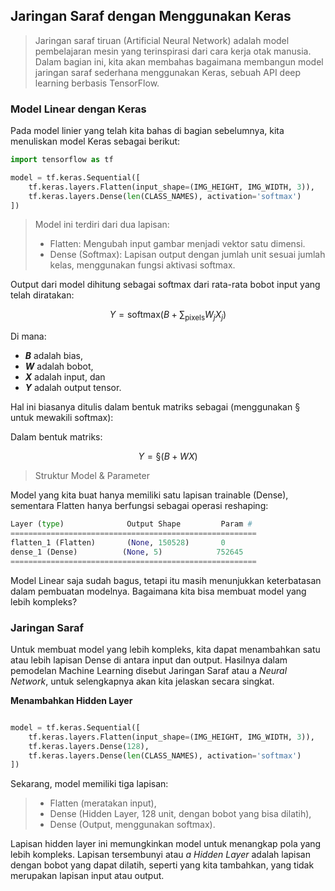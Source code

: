 ## Jaringan Saraf dengan Menggunakan Keras

> Jaringan saraf tiruan (Artificial Neural Network) adalah model pembelajaran mesin yang terinspirasi dari cara kerja otak manusia. Dalam bagian ini, kita akan membahas bagaimana membangun model jaringan saraf sederhana menggunakan Keras, sebuah API deep learning berbasis TensorFlow.

### Model Linear dengan Keras

Pada model linier yang telah kita bahas di bagian sebelumnya, kita menuliskan model Keras sebagai berikut:

```python
import tensorflow as tf

model = tf.keras.Sequential([
    tf.keras.layers.Flatten(input_shape=(IMG_HEIGHT, IMG_WIDTH, 3)),
    tf.keras.layers.Dense(len(CLASS_NAMES), activation='softmax')
])
```
> Model ini terdiri dari dua lapisan:
> - Flatten: Mengubah input gambar menjadi vektor satu dimensi.
> - Dense (Softmax): Lapisan output dengan jumlah unit sesuai jumlah kelas, menggunakan fungsi aktivasi softmax.

Output dari model dihitung sebagai softmax dari rata-rata bobot input yang telah diratakan:

$$
Y = \text{softmax} \left( B + \sum_\text{pixels} W_j X_j \right)
$$

Di mana:

 - **_B_** adalah bias,
 - **_W_** adalah bobot,
 - **_X_** adalah input, dan
 - **_Y_** adalah output tensor.

Hal ini biasanya ditulis dalam bentuk matriks sebagai (menggunakan § untuk mewakili softmax):

Dalam bentuk matriks: 

$$
Y = \text{§} \left( B + WX \right)
$$

> Struktur Model & Parameter

Model yang kita buat hanya memiliki satu lapisan trainable (Dense), sementara Flatten hanya berfungsi sebagai operasi reshaping:

```python
Layer (type)              Output Shape         Param #  
=======================================================
flatten_1 (Flatten)       (None, 150528)       0      
dense_1 (Dense)          (None, 5)            752645  
=======================================================

```
Model Linear saja sudah bagus, tetapi itu masih menunjukkan keterbatasan dalam pembuatan modelnya. Bagaimana kita bisa membuat model yang lebih kompleks?

### Jaringan Saraf

Untuk membuat model yang lebih kompleks, kita dapat menambahkan satu atau lebih lapisan Dense di antara input dan output. Hasilnya dalam pemodelan Machine Learning disebut Jaringan Saraf atau a _Neural Network_, untuk selengkapnya akan kita jelaskan secara singkat.

**Menambahkan Hidden Layer**

```python

model = tf.keras.Sequential([
    tf.keras.layers.Flatten(input_shape=(IMG_HEIGHT, IMG_WIDTH, 3)),
    tf.keras.layers.Dense(128),
    tf.keras.layers.Dense(len(CLASS_NAMES), activation='softmax')
])
```

Sekarang, model memiliki tiga lapisan:

> - Flatten (meratakan input),
> - Dense (Hidden Layer, 128 unit, dengan bobot yang bisa dilatih),
> - Dense (Output, menggunakan softmax).

Lapisan hidden layer ini memungkinkan model untuk menangkap pola yang lebih kompleks. Lapisan tersembunyi atau _a Hidden Layer_ adalah lapisan dengan bobot yang dapat dilatih, seperti yang kita tambahkan, yang tidak merupakan lapisan input atau output.

